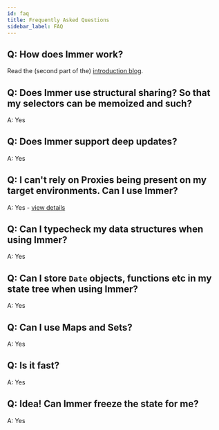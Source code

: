 ```yaml
---
id: faq
title: Frequently Asked Questions
sidebar_label: FAQ
---
```


<center>
<div data-ea-publisher="immerjs" data-ea-type="image" class="horizontal bordered"></div>
</center>

## Q: How does Immer work?

Read the (second part of the) [introduction blog](https://medium.com/@mweststrate/introducing-immer-immutability-the-easy-way-9d73d8f71cb3).

## Q: Does Immer use structural sharing? So that my selectors can be memoized and such?

A: Yes

## Q: Does Immer support deep updates?

A: Yes

## Q: I can't rely on Proxies being present on my target environments. Can I use Immer?

A: Yes - [view details](./installation.mdx#immer-on-older-javascript-environments)

## Q: Can I typecheck my data structures when using Immer?

A: Yes

## Q: Can I store `Date` objects, functions etc in my state tree when using Immer?

A: Yes

## Q: Can I use Maps and Sets?

A: Yes

## Q: Is it fast?

A: Yes

## Q: Idea! Can Immer freeze the state for me?

A: Yes

